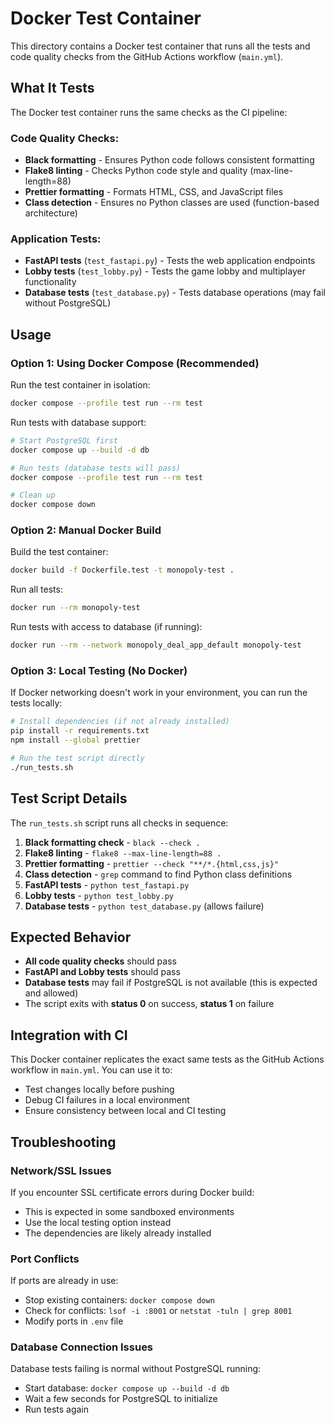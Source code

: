 # Docker Test Container

This directory contains a Docker test container that runs all the tests and code quality checks from the GitHub Actions workflow (`main.yml`).

## What It Tests

The Docker test container runs the same checks as the CI pipeline:

### Code Quality Checks:
- **Black formatting** - Ensures Python code follows consistent formatting
- **Flake8 linting** - Checks Python code style and quality (max-line-length=88)
- **Prettier formatting** - Formats HTML, CSS, and JavaScript files
- **Class detection** - Ensures no Python classes are used (function-based architecture)

### Application Tests:
- **FastAPI tests** (`test_fastapi.py`) - Tests the web application endpoints
- **Lobby tests** (`test_lobby.py`) - Tests the game lobby and multiplayer functionality  
- **Database tests** (`test_database.py`) - Tests database operations (may fail without PostgreSQL)

## Usage

### Option 1: Using Docker Compose (Recommended)

Run the test container in isolation:
```bash
docker compose --profile test run --rm test
```

Run tests with database support:
```bash
# Start PostgreSQL first
docker compose up --build -d db

# Run tests (database tests will pass)
docker compose --profile test run --rm test

# Clean up
docker compose down
```

### Option 2: Manual Docker Build

Build the test container:
```bash
docker build -f Dockerfile.test -t monopoly-test .
```

Run all tests:
```bash
docker run --rm monopoly-test
```

Run tests with access to database (if running):
```bash
docker run --rm --network monopoly_deal_app_default monopoly-test
```

### Option 3: Local Testing (No Docker)

If Docker networking doesn't work in your environment, you can run the tests locally:

```bash
# Install dependencies (if not already installed)
pip install -r requirements.txt
npm install --global prettier

# Run the test script directly
./run_tests.sh
```

## Test Script Details

The `run_tests.sh` script runs all checks in sequence:

1. **Black formatting check** - `black --check .`
2. **Flake8 linting** - `flake8 --max-line-length=88 .`
3. **Prettier formatting** - `prettier --check "**/*.{html,css,js}"`
4. **Class detection** - `grep` command to find Python class definitions
5. **FastAPI tests** - `python test_fastapi.py`
6. **Lobby tests** - `python test_lobby.py`
7. **Database tests** - `python test_database.py` (allows failure)

## Expected Behavior

- **All code quality checks** should pass
- **FastAPI and Lobby tests** should pass
- **Database tests** may fail if PostgreSQL is not available (this is expected and allowed)
- The script exits with **status 0** on success, **status 1** on failure

## Integration with CI

This Docker container replicates the exact same tests as the GitHub Actions workflow in `main.yml`. You can use it to:

- Test changes locally before pushing
- Debug CI failures in a local environment
- Ensure consistency between local and CI testing

## Troubleshooting

### Network/SSL Issues
If you encounter SSL certificate errors during Docker build:
- This is expected in some sandboxed environments
- Use the local testing option instead
- The dependencies are likely already installed

### Port Conflicts
If ports are already in use:
- Stop existing containers: `docker compose down`
- Check for conflicts: `lsof -i :8001` or `netstat -tuln | grep 8001`
- Modify ports in `.env` file

### Database Connection Issues
Database tests failing is normal without PostgreSQL running:
- Start database: `docker compose up --build -d db`
- Wait a few seconds for PostgreSQL to initialize
- Run tests again